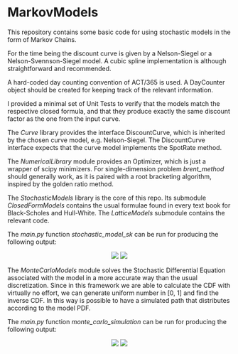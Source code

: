# MarkovModels
This repository contains some basic code for using stochastic models in the form of Markov Chains.

For the time being the discount curve is given by a Nelson-Siegel or a Nelson-Svennson-Siegel model. A cubic spline implementation is although straightforward and recommended.

A hard-coded day counting convention of ACT/365 is used. A DayCounter object should be created for keeping track of the relevant information.

I provided a minimal set of Unit Tests to verify that the models match the respective closed formula, and that they produce exactly the same discount factor as the one from the input curve.

The *Curve* library provides the interface DiscountCurve, which is inherited by the chosen curve model, e.g. Nelson-Siegel. The DiscountCurve interface expects that the curve model implements the SpotRate method.

The *NumericalLibrary* module provides an Optimizer, which is just a wrapper of scipy minimizers. For single-dimension problem *brent_method* should generally work, as it is paired with a root bracketing algorithm, inspired by the golden ratio method.

The *StochasticModels* library is the core of this repo. Its submodule *ClosedFormModels* contains the usual formulae found in every text book for Black-Scholes and Hull-White. The *LatticeModels* submodule contains the relevant code.

The *main.py* function *stochastic_model_sk* can be run for producing the following output:

<p align="center">
  <img src="https://raw.githubusercontent.com/pmontalb/MarkovModels/master/hullWhitePdf.png">
  <img src="https://raw.githubusercontent.com/pmontalb/MarkovModels/master/shiftedLogNormalPdf.png">
</p>

The *MonteCarloModels* module solves the Stochastic Differential Equation associated with the model in a more accurate way than the usual discretization. Since in this framework we are able to calculate the CDF with virtually no effort, we can generate uniform number in [0, 1] and find the inverse CDF. In this way is possible to have a simulated path that distributes according to the model PDF.

The *main.py* function *monte_carlo_simulation* can be run for producing the following output:

<p align="center">
  <img src="https://raw.githubusercontent.com/pmontalb/MarkovModels/master/hullWhiteMonteCarlo.png">
  <img src="https://raw.githubusercontent.com/pmontalb/MarkovModels/master/shiftedLogNormalMonteCarlo.png">
</p>
